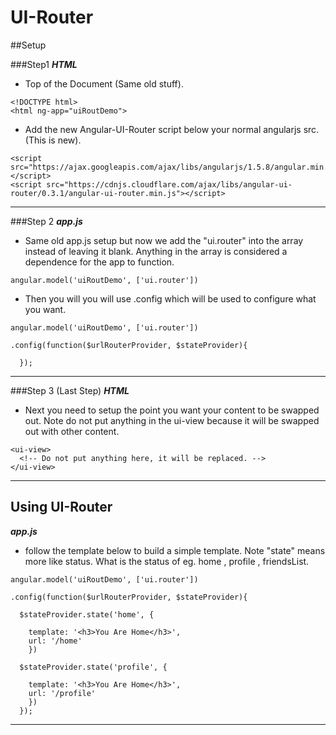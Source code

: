 # UI-Router

##Setup

###Step1
***HTML***
* Top of the Document (Same old stuff).
```
<!DOCTYPE html>
<html ng-app="uiRoutDemo">
```
* Add the new Angular-UI-Router script below your normal angularjs src. (This is new).
```
<script src="https://ajax.googleapis.com/ajax/libs/angularjs/1.5.8/angular.min.js"></script>
<script src="https://cdnjs.cloudflare.com/ajax/libs/angular-ui-router/0.3.1/angular-ui-router.min.js"></script>
```
---
###Step 2
***app.js***
* Same old app.js setup but now we add the "ui.router" into the array instead of leaving it blank. Anything in the array is considered a dependence for the app to function.  
```
angular.model('uiRoutDemo', ['ui.router'])
```
* Then you will you will use .config which will be used to configure what you want.
```
angular.model('uiRoutDemo', ['ui.router'])

.config(function($urlRouterProvider, $stateProvider){

  });
```
---
###Step 3 (Last Step)
***HTML***
* Next you need to setup the point you want your content to be swapped out. Note do not put anything in the ui-view because it will be swapped out with other content.
```
<ui-view>
  <!-- Do not put anything here, it will be replaced. -->
</ui-view>
```
---

## Using UI-Router

***app.js***
* follow the template below to build a simple template. Note "state" means more like status. What is the status of eg. home , profile , friendsList.
```
angular.model('uiRoutDemo', ['ui.router'])

.config(function($urlRouterProvider, $stateProvider){

  $stateProvider.state('home', {

    template: '<h3>You Are Home</h3>',
    url: '/home'
    })

  $stateProvider.state('profile', {

    template: '<h3>You Are Home</h3>',
    url: '/profile'
    })
  });
```
---
